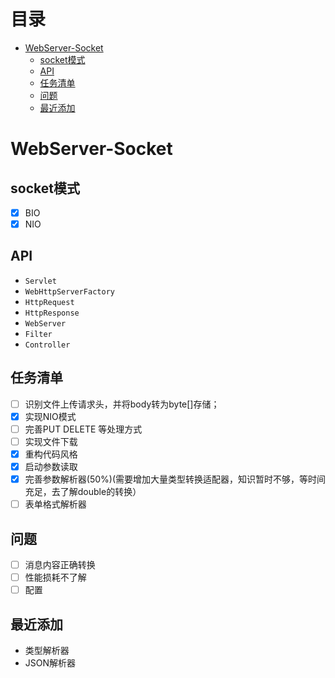 # 目录

* [WebServer-Socket](#webserver-socket)
  * [socket模式](#socket模式)
  * [API](#api)
  * [任务清单](#任务清单)
  * [问题](#问题)
  * [最近添加](#最近添加)

# WebServer-Socket

## socket模式

- [x] BIO
- [x] NIO

## API

- `Servlet`
- `WebHttpServerFactory`
- `HttpRequest`
- `HttpResponse`
- `WebServer`
- `Filter`
- `Controller`


## 任务清单

- [ ] 识别文件上传请求头，并将body转为byte[]存储；
- [x] 实现NIO模式
- [ ] 完善PUT DELETE 等处理方式
- [ ] 实现文件下载
- [x] 重构代码风格
- [x] 启动参数读取
- [x] 完善参数解析器(50%)(需要增加大量类型转换适配器，知识暂时不够，等时间充足，去了解double的转换）
- [ ] 表单格式解析器

## 问题
- [ ] 消息内容正确转换
- [ ] 性能损耗不了解
- [ ] 配置

## 最近添加
- 类型解析器
- JSON解析器
